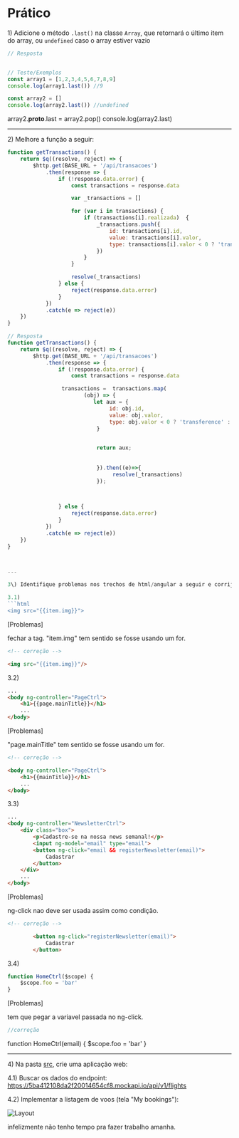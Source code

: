 # Prático

1\) Adicione o método `.last()` na classe `Array`, que retornará o último item do array, ou `undefined` caso o array estiver vazio

```js
// Resposta


// Teste/Exemplos
const array1 = [1,2,3,4,5,6,7,8,9]
console.log(array1.last()) //9

const array2 = []
console.log(array2.last()) //undefined
```
array2.__proto__.last = array2.pop()
console.log(array2.last)


---

2\) Melhore a função a seguir:

```js
function getTransactions() {
    return $q((resolve, reject) => {
        $http.get(BASE_URL + '/api/transacoes')
            .then(response => {
                if (!response.data.error) {
                    const transactions = response.data

                    var _transactions = []

                    for (var i in transactions) {
                        if (transactions[i].realizada)  {
                            _transactions.push({
                                id: transactions[i].id,
                                value: transactions[i].valor,
                                type: transactions[i].valor < 0 ? 'transference' : 'deposit',
                            })
                        }
                    }

                    resolve(_transactions)
                } else {
                    reject(response.data.error)
                }
            })
            .catch(e => reject(e))
    })
}
```

```js
// Resposta
function getTransactions() {
    return $q((resolve, reject) => {
        $http.get(BASE_URL + '/api/transacoes')
            .then(response => {
                if (!response.data.error) {
                    const transactions = response.data

                 transactions =  transactions.map(
                        (obj) => { 
                           let aux = {
                                id: obj.id,
                                value: obj.valor,
                                type: obj.valor < 0 ? 'transference' : 'deposit',
                            }
                             

                            return aux;
                            
                            
                            }).then((e)=>{
                                 resolve(_transactions)
                            }); 


                   
                } else {
                    reject(response.data.error)
                }
            })
            .catch(e => reject(e))
    })
}



---

3\) Identifique problemas nos trechos de html/angular a seguir e corrija:

3.1)
```html
<img src="{{item.img}}">
```

[Problemas]

fechar a tag.
"item.img" tem sentido se fosse usando um for.


```html
<!-- correção -->

<img src="{{item.img}}"/>

```

3.2)
```html
...
<body ng-controller="PageCtrl">
    <h1>{{page.mainTitle}}</h1>
    ...
</body>
```

[Problemas]

"page.mainTitle" tem sentido se fosse usando um for.

```html
<!-- correção -->

<body ng-controller="PageCtrl">
    <h1>{{mainTitle}}</h1>
    ...
</body>
```

3.3)
```html
...
<body ng-controller="NewsletterCtrl">
    <div class="box">
        <p>Cadastre-se na nossa news semanal!</p>
        <input ng-model="email" type="email">
        <button ng-click="email && registerNewsletter(email)">
            Cadastrar
        </button>
    </div>
    ...
</body>
```

[Problemas]

ng-click nao deve ser usada assim como condição.

```html
<!-- correção -->

        <button ng-click="registerNewsletter(email)">
            Cadastrar
        </button>

```

3.4)
```js
function HomeCtrl($scope) {
    $scope.foo = 'bar'
}

```

[Problemas]

tem que pegar a variavel passada no ng-click.

```js
//correção
```
function HomeCtrl(email) {
    $scope.foo = 'bar'
}


---

4\) Na pasta [src](./src), crie uma aplicação web:

4.1) Buscar os dados do endpoint:
https://5ba412108da2f20014654cf8.mockapi.io/api/v1/flights

4.2) Implementar a listagem de voos (tela "My bookings"):

![Layout](https://mir-s3-cdn-cf.behance.net/project_modules/1400/f21c0250028109.58ced3cbd06b1.jpg)

infelizmente não tenho tempo pra fazer trabalho amanha.
